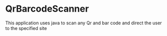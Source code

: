 # QrBarcodeScanner
This application uses java to scan any Qr and bar code and direct  the user to the specified site
